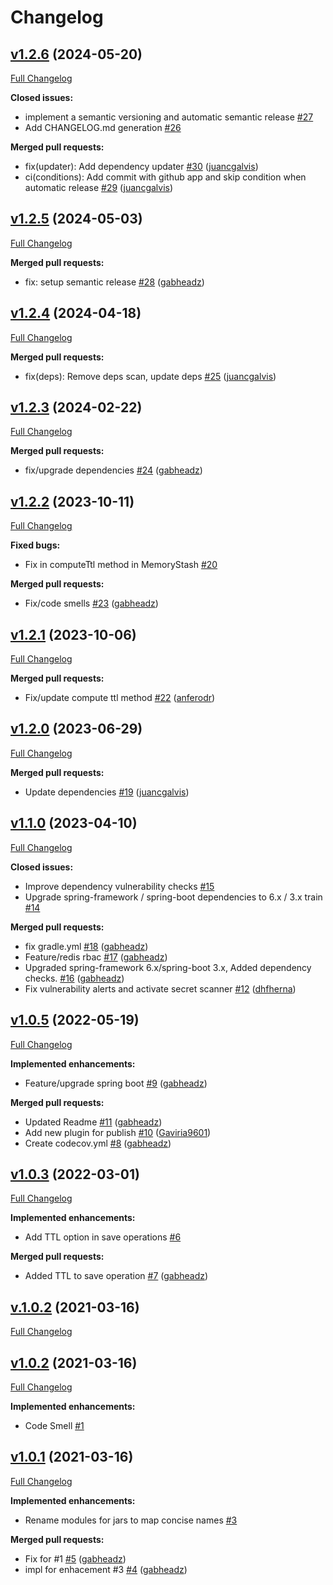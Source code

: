 # Changelog

## [v1.2.6](https://github.com/bancolombia/bin-stash/tree/v1.2.6) (2024-05-20)

[Full Changelog](https://github.com/bancolombia/bin-stash/compare/v1.2.5...v1.2.6)

**Closed issues:**

- implement a semantic versioning and automatic semantic release  [\#27](https://github.com/bancolombia/bin-stash/issues/27)
- Add CHANGELOG.md generation [\#26](https://github.com/bancolombia/bin-stash/issues/26)

**Merged pull requests:**

- fix\(updater\): Add dependency updater [\#30](https://github.com/bancolombia/bin-stash/pull/30) ([juancgalvis](https://github.com/juancgalvis))
- ci\(conditions\): Add commit with github app and skip condition when automatic release [\#29](https://github.com/bancolombia/bin-stash/pull/29) ([juancgalvis](https://github.com/juancgalvis))

## [v1.2.5](https://github.com/bancolombia/bin-stash/tree/v1.2.5) (2024-05-03)

[Full Changelog](https://github.com/bancolombia/bin-stash/compare/v1.2.4...v1.2.5)

**Merged pull requests:**

- fix: setup semantic release [\#28](https://github.com/bancolombia/bin-stash/pull/28) ([gabheadz](https://github.com/gabheadz))

## [v1.2.4](https://github.com/bancolombia/bin-stash/tree/v1.2.4) (2024-04-18)

[Full Changelog](https://github.com/bancolombia/bin-stash/compare/v1.2.3...v1.2.4)

**Merged pull requests:**

- fix\(deps\): Remove deps scan, update deps [\#25](https://github.com/bancolombia/bin-stash/pull/25) ([juancgalvis](https://github.com/juancgalvis))

## [v1.2.3](https://github.com/bancolombia/bin-stash/tree/v1.2.3) (2024-02-22)

[Full Changelog](https://github.com/bancolombia/bin-stash/compare/v1.2.2...v1.2.3)

**Merged pull requests:**

- fix/upgrade dependencies [\#24](https://github.com/bancolombia/bin-stash/pull/24) ([gabheadz](https://github.com/gabheadz))

## [v1.2.2](https://github.com/bancolombia/bin-stash/tree/v1.2.2) (2023-10-11)

[Full Changelog](https://github.com/bancolombia/bin-stash/compare/v1.2.1...v1.2.2)

**Fixed bugs:**

- Fix in computeTtl method in MemoryStash [\#20](https://github.com/bancolombia/bin-stash/issues/20)

**Merged pull requests:**

- Fix/code smells [\#23](https://github.com/bancolombia/bin-stash/pull/23) ([gabheadz](https://github.com/gabheadz))

## [v1.2.1](https://github.com/bancolombia/bin-stash/tree/v1.2.1) (2023-10-06)

[Full Changelog](https://github.com/bancolombia/bin-stash/compare/v1.2.0...v1.2.1)

**Merged pull requests:**

- Fix/update compute ttl method [\#22](https://github.com/bancolombia/bin-stash/pull/22) ([anferodr](https://github.com/anferodr))

## [v1.2.0](https://github.com/bancolombia/bin-stash/tree/v1.2.0) (2023-06-29)

[Full Changelog](https://github.com/bancolombia/bin-stash/compare/v1.1.0...v1.2.0)

**Merged pull requests:**

- Update dependencies [\#19](https://github.com/bancolombia/bin-stash/pull/19) ([juancgalvis](https://github.com/juancgalvis))

## [v1.1.0](https://github.com/bancolombia/bin-stash/tree/v1.1.0) (2023-04-10)

[Full Changelog](https://github.com/bancolombia/bin-stash/compare/v1.0.5...v1.1.0)

**Closed issues:**

- Improve dependency vulnerability checks [\#15](https://github.com/bancolombia/bin-stash/issues/15)
- Upgrade spring-framework / spring-boot dependencies to 6.x / 3.x train [\#14](https://github.com/bancolombia/bin-stash/issues/14)

**Merged pull requests:**

- fix gradle.yml [\#18](https://github.com/bancolombia/bin-stash/pull/18) ([gabheadz](https://github.com/gabheadz))
- Feature/redis rbac [\#17](https://github.com/bancolombia/bin-stash/pull/17) ([gabheadz](https://github.com/gabheadz))
- Upgraded spring-framework 6.x/spring-boot 3.x, Added dependency checks. [\#16](https://github.com/bancolombia/bin-stash/pull/16) ([gabheadz](https://github.com/gabheadz))
- Fix vulnerability alerts and activate secret scanner [\#12](https://github.com/bancolombia/bin-stash/pull/12) ([dhfherna](https://github.com/dhfherna))

## [v1.0.5](https://github.com/bancolombia/bin-stash/tree/v1.0.5) (2022-05-19)

[Full Changelog](https://github.com/bancolombia/bin-stash/compare/v1.0.3...v1.0.5)

**Implemented enhancements:**

- Feature/upgrade spring boot [\#9](https://github.com/bancolombia/bin-stash/pull/9) ([gabheadz](https://github.com/gabheadz))

**Merged pull requests:**

- Updated Readme [\#11](https://github.com/bancolombia/bin-stash/pull/11) ([gabheadz](https://github.com/gabheadz))
-  Add new plugin for publish [\#10](https://github.com/bancolombia/bin-stash/pull/10) ([Gaviria9601](https://github.com/Gaviria9601))
- Create codecov.yml [\#8](https://github.com/bancolombia/bin-stash/pull/8) ([gabheadz](https://github.com/gabheadz))

## [v1.0.3](https://github.com/bancolombia/bin-stash/tree/v1.0.3) (2022-03-01)

[Full Changelog](https://github.com/bancolombia/bin-stash/compare/v.1.0.2...v1.0.3)

**Implemented enhancements:**

- Add TTL option in save operations [\#6](https://github.com/bancolombia/bin-stash/issues/6)

**Merged pull requests:**

- Added TTL to save operation [\#7](https://github.com/bancolombia/bin-stash/pull/7) ([gabheadz](https://github.com/gabheadz))

## [v.1.0.2](https://github.com/bancolombia/bin-stash/tree/v.1.0.2) (2021-03-16)

[Full Changelog](https://github.com/bancolombia/bin-stash/compare/v1.0.2...v.1.0.2)

## [v1.0.2](https://github.com/bancolombia/bin-stash/tree/v1.0.2) (2021-03-16)

[Full Changelog](https://github.com/bancolombia/bin-stash/compare/v1.0.1...v1.0.2)

**Implemented enhancements:**

- Code Smell [\#1](https://github.com/bancolombia/bin-stash/issues/1)

## [v1.0.1](https://github.com/bancolombia/bin-stash/tree/v1.0.1) (2021-03-16)

[Full Changelog](https://github.com/bancolombia/bin-stash/compare/4e63a4d9b6bb072a043ffc4e6925ec2914922369...v1.0.1)

**Implemented enhancements:**

- Rename modules for jars to map concise names [\#3](https://github.com/bancolombia/bin-stash/issues/3)

**Merged pull requests:**

- Fix for \#1 [\#5](https://github.com/bancolombia/bin-stash/pull/5) ([gabheadz](https://github.com/gabheadz))
- impl for enhacement \#3 [\#4](https://github.com/bancolombia/bin-stash/pull/4) ([gabheadz](https://github.com/gabheadz))



